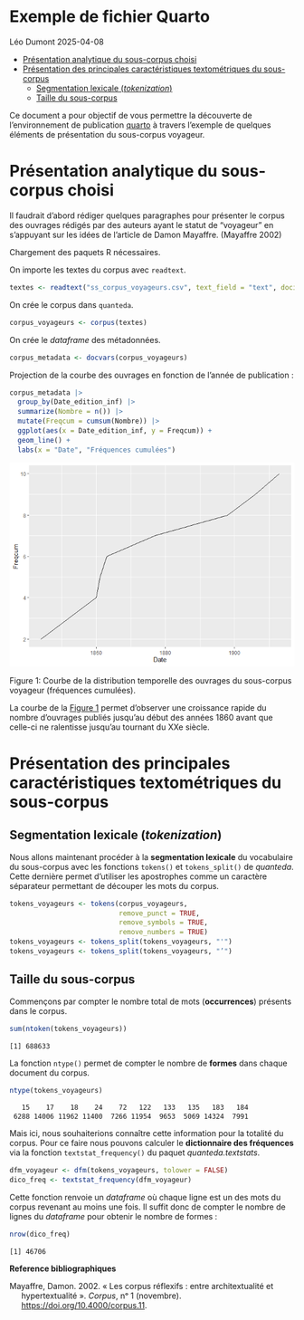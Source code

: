 # Exemple de fichier Quarto
Léo Dumont
2025-04-08

- [Présentation analytique du sous-corpus
  choisi](#présentation-analytique-du-sous-corpus-choisi)
- [Présentation des principales caractéristiques textométriques du
  sous-corpus](#présentation-des-principales-caractéristiques-textométriques-du-sous-corpus)
  - [Segmentation lexicale
    (*tokenization*)](#segmentation-lexicale-tokenization)
  - [Taille du sous-corpus](#taille-du-sous-corpus)

Ce document a pour objectif de vous permettre la découverte de
l’environnement de publication [quarto](https://quarto.org/) à travers
l’exemple de quelques éléments de présentation du sous-corpus voyageur.

# Présentation analytique du sous-corpus choisi

Il faudrait d’abord rédiger quelques paragraphes pour présenter le
corpus des ouvrages rédigés par des auteurs ayant le statut de
“voyageur” en s’appuyant sur les idées de l’article de Damon Mayaffre.
(Mayaffre 2002)

Chargement des paquets R nécessaires.

On importe les textes du corpus avec `readtext`.

``` r
textes <- readtext("ss_corpus_voyageurs.csv", text_field = "text", docid_field = "doc_id")
```

On crée le corpus dans `quanteda`.

``` r
corpus_voyageurs <- corpus(textes)
```

On crée le *dataframe* des métadonnées.

``` r
corpus_metadata <- docvars(corpus_voyageurs)
```

Projection de la courbe des ouvrages en fonction de l’année de
publication :

``` r
corpus_metadata |>
  group_by(Date_edition_inf) |>
  summarize(Nombre = n()) |>
  mutate(Freqcum = cumsum(Nombre)) |>
  ggplot(aes(x = Date_edition_inf, y = Freqcum)) +
  geom_line() +
  labs(x = "Date", "Fréquences cumulées")
```

<div id="fig-courbe-publi">

![](TP_06_files/figure-commonmark/fig-courbe-publi-1.png)


Figure 1: Courbe de la distribution temporelle des ouvrages du
sous-corpus voyageur (fréquences cumulées).

</div>

La courbe de la
<a href="#fig-courbe-publi" class="quarto-xref">Figure 1</a> permet
d’observer une croissance rapide du nombre d’ouvrages publiés jusqu’au
début des années 1860 avant que celle-ci ne ralentisse jusqu’au tournant
du XXe siècle.

# Présentation des principales caractéristiques textométriques du sous-corpus

## Segmentation lexicale (*tokenization*)

Nous allons maintenant procéder à la **segmentation lexicale** du
vocabulaire du sous-corpus avec les fonctions `tokens()` et
`tokens_split()` de *quanteda*. Cette dernière permet d’utiliser les
apostrophes comme un caractère séparateur permettant de découper les
mots du corpus.

``` r
tokens_voyageurs <- tokens(corpus_voyageurs,
                           remove_punct = TRUE,
                           remove_symbols = TRUE,
                           remove_numbers = TRUE)
tokens_voyageurs <- tokens_split(tokens_voyageurs, "'")
tokens_voyageurs <- tokens_split(tokens_voyageurs, "’")
```

## Taille du sous-corpus

Commençons par compter le nombre total de mots (**occurrences**)
présents dans le corpus.

``` r
sum(ntoken(tokens_voyageurs))
```

    [1] 688633

La fonction `ntype()` permet de compter le nombre de **formes** dans
chaque document du corpus.

``` r
ntype(tokens_voyageurs)
```

       15    17    18    24    72   122   133   135   183   184 
     6288 14006 11962 11400  7266 11954  9653  5069 14324  7991 

Mais ici, nous souhaiterions connaître cette information pour la
totalité du corpus. Pour ce faire nous pouvons calculer le
**dictionnaire des fréquences** via la fonction `textstat_frequency()`
du paquet *quanteda.textstats*.

``` r
dfm_voyageur <- dfm(tokens_voyageurs, tolower = FALSE)
dico_freq <- textstat_frequency(dfm_voyageur)
```

Cette fonction renvoie un *dataframe* où chaque ligne est un des mots du
corpus revenant au moins une fois. Il suffit donc de compter le nombre
de lignes du *dataframe* pour obtenir le nombre de formes :

``` r
nrow(dico_freq)
```

    [1] 46706

**Reference bibliographiques**

<div id="refs" class="references csl-bib-body hanging-indent"
entry-spacing="0">

<div id="ref-mayaffre_corpus_2002" class="csl-entry">

Mayaffre, Damon. 2002. « Les corpus réflexifs : entre architextualité et
hypertextualité ». *Corpus*, nᵒ 1 (novembre).
<https://doi.org/10.4000/corpus.11>.

</div>

</div>
